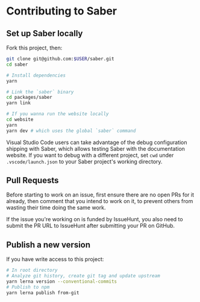 # Contributing to Saber

## Set up Saber locally

Fork this project, then:

```bash
git clone git@github.com:$USER/saber.git
cd saber

# Install dependencies
yarn

# Link the `saber` binary
cd packages/saber
yarn link

# If you wanna run the website locally
cd website
yarn
yarn dev # which uses the global `saber` command
```

Visual Studio Code users can take advantage of the debug configuration shipping with Saber, which allows testing Saber with the documentation website. If you want to debug with a different project, set `cwd` under `.vscode/launch.json` to your Saber project's working directory.

## Pull Requests

Before starting to work on an issue, first ensure there are no open PRs for it already, then comment that you intend to work on it, to prevent others from wasting their time doing the same work.

If the issue you're working on is funded by IssueHunt, you also need to submit the PR URL to IssueHunt after submitting your PR on GitHub.

## Publish a new version

If you have write access to this project:

```bash
# In root directory
# Analyze git history, create git tag and update upstream
yarn lerna version --conventional-commits
# Publish to npm
yarn lerna publish from-git
```

